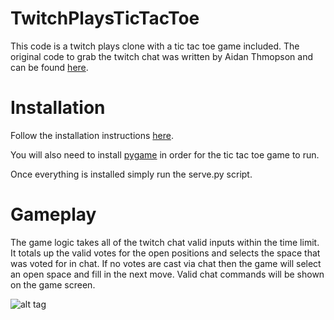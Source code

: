 # TwitchPlaysTicTacToe

This code is a twitch plays clone with a tic tac toe game included.  The original code to grab the twitch chat was written by
Aidan Thmopson and can be found [here](https://github.com/aidraj/twitch-plays).

# Installation
Follow the installation instructions [here](https://github.com/aidraj/twitch-plays#installation).

You will also need to install [pygame](http://www.pygame.org/download.shtml) in order for the tic tac toe game to run.

Once everything is installed simply run the serve.py script.

# Gameplay
The game logic takes all of the twitch chat valid inputs within the time limit. It totals up the valid votes for the open positions
and selects the space that was voted for in chat.  If no votes are cast via chat then the game will select an open space and fill
in the next move. Valid chat commands will be shown on the game screen.

![alt tag](http://i.imgur.com/JJ156Ek.png)
